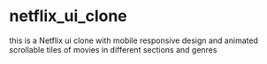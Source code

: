 # netflix_ui_clone
this is a Netflix ui clone with mobile responsive design and animated scrollable tiles of movies in different sections and genres  
